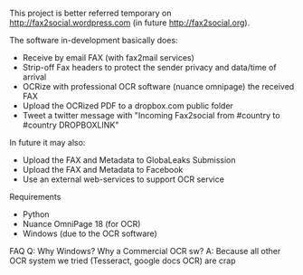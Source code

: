 This project is better referred temporary on http://fax2social.wordpress.com (in future http://fax2social.org).

The software in-development basically does:
 * Receive by email FAX (with fax2mail services)
 * Strip-off Fax headers to protect the sender privacy and data/time of arrival
 * OCRize with professional OCR software (nuance omnipage) the received FAX
 * Upload the OCRized PDF to a dropbox.com public folder
 * Tweet a twitter message with "Incoming Fax2social from #country to #country DROPBOXLINK"

In future it may also:
 * Upload the FAX and Metadata to GlobaLeaks Submission
 * Upload the FAX and Metadata to Facebook
 * Use an external web-services to support OCR service

Requirements
 - Python
 - Nuance OmniPage 18 (for OCR)
 - Windows (due to the OCR software)

FAQ
Q: Why Windows? Why a Commercial OCR sw?
A: Because all other OCR system we tried (Tesseract, google docs OCR) are crap

